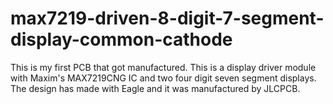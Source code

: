 # max7219-driven-8-digit-7-segment-display-common-cathode
This is my first PCB that got manufactured. This is a display driver module with Maxim's MAX7219CNG IC and two four digit seven segment displays. The design has made with Eagle and it was manufactured by JLCPCB.
